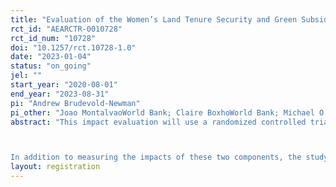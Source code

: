 ```yaml
---
title: "Evaluation of the Women’s Land Tenure Security and Green Subsidy Components of NBCA-CLUSA’s PROMAC II Program in Mozambique"
rct_id: "AEARCTR-0010728"
rct_id_num: "10728"
doi: "10.1257/rct.10728-1.0"
date: "2023-01-04"
status: "on_going"
jel: ""
start_year: "2020-08-01"
end_year: "2023-08-31"
pi: "Andrew Brudevold-Newman"
pi_other: "Joao MontalvaoWorld Bank; Claire BoxhoWorld Bank; Michael O'SullivanWorld Bank"
abstract: "This impact evaluation will use a randomized controlled trial approach to measure the stand-alone and complimentary impacts of two components of an international NGO's agricultural program: land-use documentation and the distribution of long-term agricultural investment bundles. The land-use documentation component formalizes land-use rights though the formalized rights may not be sold or collateralized.  The land-use titles are offered to households conditional on a woman’s name on the title (either co-titled or registering it exclusively under her name). This offer will include a discussion of the benefits of land titling and co-titling to encourage uptake. The long-term investment bundle offers women a package of fruit-tree seedlings together with pesticides, fungicide, and other inputs such as cassava, sweet potato, and pumpkin cuttings designed to help farmers in the shorter-term. This portion of the study centers on randomizing 1,000 eligible households (those who farm their own land but do not have land-use titles, and are either married or female) into one of three treatment groups or a control group: the first treatment group will receive land-use titles, the second treatment group will receive the input subsidies, and the third treatment group will receive both the land-use titles and the input subsidies.  

In addition to measuring the impacts of these two components, the study will also use the distribution of the long-term investment bundles to measure the short-term impacts of the land-use title on willingness to invest in agricultural inputs. Specifically, the bundles will initially be distributed through a take-it-or-leave-it offer conducted under a willingness to pay experiment, presented to the household's head woman together with her husband, if married. After detailing the bundle, the representatives presented the women with an opportunity to commit to purchasing the bundle at one of six randomly selected subsidy levels: 96\%, 87\%, 79\%, 71\%, 63\%, and 54\%. The women were only presented with one of the prices and were told that they would not have another opportunity to purchase the bundle. After confirming that the respondents understood the offer and the market value of the bundle, the representatives presented the women with the final offer and recorded the purchase decision.  This portion of the study will jointly examine the impacts of the land-use demarcation and subsidy offer on the likelihood of accepting the agricultural investment opportunity.  "
layout: registration
---
```


